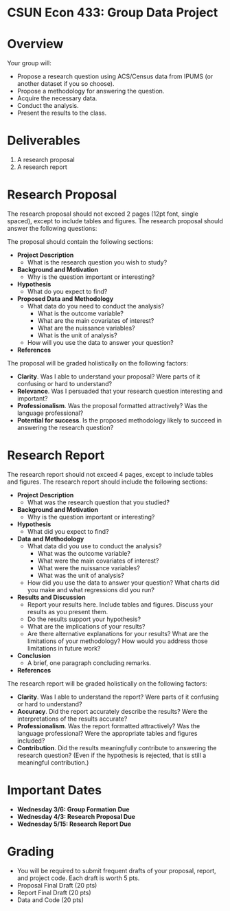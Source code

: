 # CSUN Econ 433: Group Data Project

# Overview

Your group will:

- Propose a research question using ACS/Census data from IPUMS (or another dataset if you so choose).
- Propose a methodology for answering the question.
- Acquire the necessary data.
- Conduct the analysis.
- Present the results to the class.

# Deliverables

1. A research proposal
2. A research report

# Research Proposal

The research proposal should not exceed 2 pages (12pt font, single spaced), except to include tables and figures. The research proposal should answer the following questions:

The proposal should contain the following sections:

- **Project Description**
    - What is the research question you wish to study?
- **Background and Motivation**
    - Why is the question important or interesting?
- **Hypothesis**
    - What do you expect to find?
- **Proposed Data and Methodology**
    - What data do you need to conduct the analysis?
        - What is the outcome variable?
        - What are the main covariates of interest?
        - What are the nuissance variables?
        - What is the unit of analysis?
    - How will you use the data to answer your question?
- **References**

The proposal will be graded holistically on the following factors:

- **Clarity**. Was I able to understand your proposal? Were parts of it confusing or hard to understand?
- **Relevance**. Was I persuaded that your research question interesting and important?
- **Professionalism**. Was the proposal formatted attractively? Was the language professional? 
- **Potential for success**. Is the proposed methodology likely to succeed in answering the research question?


# Research Report

The research report should not exceed 4 pages, except to include tables and figures. The research report should include the following sections:

- **Project Description**
  - What was the research question that you studied?
- **Background and Motivation**
  - Why is the question important or interesting?
- **Hypothesis**
  - What did you expect to find?
- **Data and Methodology**
    - What data did you use to conduct the analysis?
        - What was the outcome variable?
        - What were the main covariates of interest?
        - What were the nuissance variables?
        - What was the unit of analysis?
    - How did you use the data to answer your question? What charts did you make and what regressions did you run?
- **Results and Discussion**
  - Report your results here. Include tables and figures. Discuss your results as you present them.
  - Do the results support your hypothesis?
  - What are the implications of your results?
  - Are there alternative explanations for your results? What are the limitations of your methodology? How would you address those limitations in future work?
- **Conclusion**
  - A brief, one paragraph concluding remarks.
- **References**

The research report will be graded holistically on the following factors:

- **Clarity**. Was I able to understand the report? Were parts of it confusing or hard to understand?
- **Accuracy**. Did the report accurately describe the results? Were the interpretations of the results accurate?
- **Professionalism**. Was the report formatted attractively? Was the language professional? Were the appropriate tables and figures included?
- **Contribution**. Did the results meaningfully contribute to answering the research question? (Even if the hypothesis is rejected, that is still a meaningful contribution.)


# Important Dates

- **Wednesday 3/6: Group Formation Due**
- **Wednesday 4/3: Research Proposal Due**
- **Wednesday 5/15: Research Report Due**

# Grading

- You will be required to submit frequent drafts of your proposal, report, and project code. Each draft is worth 5 pts.
- Proposal Final Draft (20 pts)
- Report Final Draft (20 pts)
- Data and Code (20 pts)
